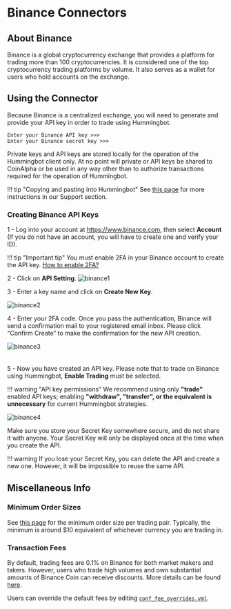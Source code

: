 # Binance Connectors

## About Binance

Binance is a global cryptocurrency exchange that provides a platform for trading more than 100 cryptocurrencies. It is considered one of the top cryptocurrency trading platforms by volume. It also serves as a wallet for users who hold accounts on the exchange.

## Using the Connector

Because Binance is a centralized exchange, you will need to generate and provide your API key in order to trade using Hummingbot.

```
Enter your Binance API key >>>
Enter your Binance secret key >>>
```

Private keys and API keys are stored locally for the operation of the Hummingbot client only. At no point will private or API keys be shared to CoinAlpha or be used in any way other than to authorize transactions required for the operation of Hummingbot.

!!! tip "Copying and pasting into Hummingbot"
    See [this page](https://docs.hummingbot.io/support/questions/#paste-items-from-clipboard-in-putty) for more instructions in our Support section.

### Creating Binance API Keys

1 - Log into your account at https://www.binance.com, then select **Account** (If you do not have an account, you will have to create one and verify your ID).

!!! tip "Important tip"
    You must enable 2FA in your Binance account to create the API key. [How to enable 2FA?](https://support.binance.com/hc/en-us/sections/360000011592-Two-Factor-Authentication)

2 - Click on **API Setting**.
![binance1](/assets/img/binance1.png)

3 - Enter a key name and click on **Create New Key**.

![binance2](/assets/img/binance2.png)

4 - Enter your 2FA code. Once you pass the authentication, Binance will send a confirmation mail to your registered email inbox. Please click “Confirm Create” to make the confirmation for the new API creation.

![binance3](/assets/img/binance3.png)
<br />
<br />
<br />
5 - Now you have created an API key. Please note that to trade on Binance using Hummingbot, **Enable Trading** must be selected.

!!! warning "API key permissions"
    We recommend using only **"trade"** enabled API keys; enabling **"withdraw", "transfer", or the equivalent is unnecessary** for current Hummingbot strategies.

![binance4](/assets/img/binance4.png)


Make sure you store your Secret Key somewhere secure, and do not share it with anyone. Your Secret Key will only be displayed once at the time when you create the API.

!!! warning
    If you lose your Secret Key, you can delete the API and create a new one. However, it will be impossible to reuse the same API.

## Miscellaneous Info

### Minimum Order Sizes

See [this page](https://www.binance.com/en/trade-rule) for the minimum order size per trading pair. Typically, the minimum is around $10 equivalent of whichever currency you are trading in.

### Transaction Fees

By default, trading fees are 0.1% on Binance for both market makers and takers. However, users who trade high volumes and own substantial amounts of Binance Coin can receive discounts. More details can be found [here](https://www.binance.com/en/support/articles/115000429332-Fee-Structure-on-Binance). 

Users can override the default fees by editing [`conf_fee_overrides.yml`](https://docs.hummingbot.io/advanced/fee-overrides/).


